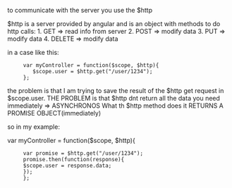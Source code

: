 to communicate with the server you use the $http
  

  $http is a server provided by angular and is an object with methods to do http calls:
  	1. GET => read info from server
  	2. POST => modify data
  	3. PUT => modify data
  	4. DELETE => modify data


 in a case like this:

		 var myController = function($scope, $http){
		 	$scope.user = $http.get("/user/1234");
		 };

		 
 the problem is that I am trying to save the result of the $http get request in $scope.user. THE PROBLEM is that $http dnt return all the data you need immediately => ASYNCHRONOS
 What th $http method does it RETURNS A PROMISE OBJECT(immediately)


 so in my example:

 var myController = function($scope, $http){

		 var promise = $http.get("/user/1234");
		 promise.then(function(response){
		 $scope.user = response.data;
		 });
		 };